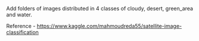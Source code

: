 Add folders of images distributed in 4 classes of cloudy, desert, green_area and water. 

Reference - https://www.kaggle.com/mahmoudreda55/satellite-image-classification